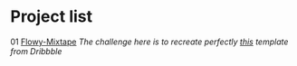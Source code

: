 # **Project list**
 
01 <ins> Flowy-Mixtape</ins> *The challenge here is to recreate perfectly [this](https://dribbble.com/shots/14212683-Flowy-Mixtape-Playlist-Cover) template from Dribbble*



